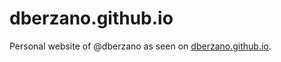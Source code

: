 dberzano.github.io
==================

Personal website of @dberzano as seen on [dberzano.github.io](https://dberzano.github.io/).
